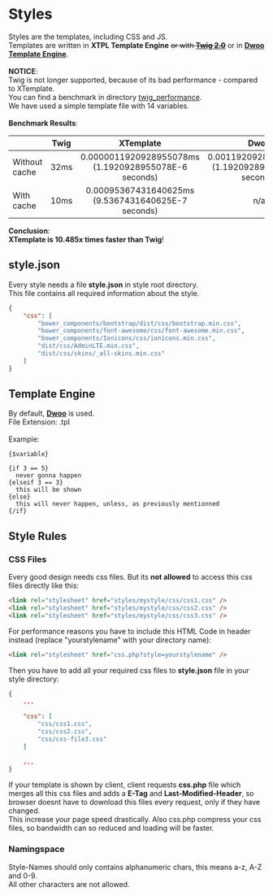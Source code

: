 # Styles

Styles are the templates, including CSS and JS.\
Templates are written in **XTPL Template Engine** ~~or with **[Twig 2.0](https://twig.symfony.com/doc/2.x/templates.html)**~~ or in **[Dwoo Template Engine](http://dwoo.org/documentation/v1.3/dwoo-for-designers.html)**.\
\
**NOTICE**:\
Twig is not longer supported, because of its bad performance - compared to XTemplate.\
You can find a benchmark in directory [twig_performance](https://github.com/JuKu/JuKuCMS/tree/master/twig_performance).\
We have used a simple template file with 14 variables.\
\
**Benchmark Results**:

|         | Twig           | XTemplate  | Dwoo |
| --------- |:-------------:| :-----:| :-----:|
| Without cache      | 32ms | 0.0000011920928955078ms (1.1920928955078E-6 seconds)  | 0.0011920928955078ms (1.1920928955078E-6 seconds)
| With cache      | 10ms      |   0.00095367431640625ms (9.5367431640625E-7 seconds) | n/a |

**Conclusion**:\
**XTemplate is 10.485x times faster than Twig**!

## style.json

Every style needs a file **style.json** in style root directory.\
This file contains all required information about the style.

```json
{
    "css": [
        "bower_components/bootstrap/dist/css/bootstrap.min.css",
        "bower_components/font-awesome/css/font-awesome.min.css",
        "bower_components/Ionicons/css/ionicons.min.css",
        "dist/css/AdminLTE.min.css",
        "dist/css/skins/_all-skins.min.css"
    ]
}
```

## Template Engine

By default, **[Dwoo](http://dwoo.org/documentation/v1.3/dwoo-for-designers.html)** is used.\
File Extension: .tpl\
\
Example:
```smarty
{$variable}

{if 3 == 5}
  never gonna happen
{elseif 3 == 3}
  this will be shown
{else}
  this will never happen, unless, as previously mentionned
{/if}
```

## Style Rules

### CSS Files

Every good design needs css files. But its **not allowed** to access this css files directly like this:
```html
<link rel="stylesheet" href="styles/mystyle/css/css1.css" />
<link rel="stylesheet" href="styles/mystyle/css/css2.css" />
<link rel="stylesheet" href="styles/mystyle/css/css3.css" />
```

For performance reasons you have to include this HTML Code in header instead (replace "yourstylename" with your directory name):
```html
<link rel="stylesheet" href="css.php?style=yourstylename" />
```

Then you have to add all your required css files to **style.json** file in your style directory:
```json
{
    ...
    
    "css": [
        "css/css1.css",
        "css/css2.css",
        "css/css-file3.css"
    ]
    
    ...
}
```

If your template is shown by client, client requests **css.php** file which merges all this css files and adds a **E-Tag** and **Last-Modified-Header**, so browser doesnt have to download this files every request, only if they have changed.\
This increase your page speed drastically. Also css.php compress your css files, so bandwidth can so reduced and loading will be faster.

### Namingspace

Style-Names should only contains alphanumeric chars, this means a-z, A-Z and 0-9.\
All other characters are not allowed.